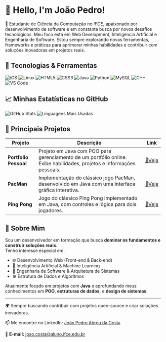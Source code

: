  # 👋 Hello, I'm João Pedro!

🚀 Estudante de Ciência da Computação no *IFCE*, apaixonado por desenvolvimento de software e em constante busca por novos desafios tecnológicos. Meu foco está em Web Development, Inteligência Artificial e Engenharia de Software. Estou sempre explorando novas ferramentas, frameworks e práticas para aprimorar minhas habilidades e contribuir com soluções inovadoras em projetos reais.



## 🔧 Tecnologias & Ferramentas

![iOS](https://img.shields.io/badge/iOS-000000?style=for-the-badge&logo=ios&logoColor=white)
![Linux](https://img.shields.io/badge/Linux-FCC624?style=for-the-badge&logo=linux&logoColor=black)
![HTML5](https://img.shields.io/badge/html5-%23E34F26.svg?style=for-the-badge&logo=html5&logoColor=white)
![CSS3](https://img.shields.io/badge/css3-%231572B6.svg?style=for-the-badge&logo=css3&logoColor=white)
![Java](https://img.shields.io/badge/java-%23ED8B00.svg?style=for-the-badge&logo=openjdk&logoColor=white)
![Python](https://img.shields.io/badge/python-3670A0?style=for-the-badge&logo=python&logoColor=ffdd54)
![MySQL](https://img.shields.io/badge/mysql-4479A1.svg?style=for-the-badge&logo=mysql&logoColor=white)
![C++](https://img.shields.io/badge/c++-%2300599C.svg?style=for-the-badge&logo=c%2B%2B&logoColor=white)
![VS Code](https://img.shields.io/badge/VS_Code-007ACC?style=for-the-badge&logo=visual-studio-code&logoColor=white)

## 📈 Minhas Estatísticas no GitHub

![GitHub Stats](https://github-readme-stats.vercel.app/api?username=ByJoao1&show_icons=true&theme=radical)
![Linguagens Mais Usadas](https://github-readme-stats.vercel.app/api/top-langs/?username=ByJoao1&layout=compact&theme=radical)

## 💼 Principais Projetos

| Projeto               | Descrição                                                                                                              | Link                                                           |
| --------------------- | ---------------------------------------------------------------------------------------------------------------------- | -------------------------------------------------------------- |
| **Portfolio Pessoal** | Projeto em Java com POO para gerenciamento de um portfólio online. Exibe habilidades, projetos e informações pessoais. | [🔗Veja ](https://byjoao1.github.io/Portfolio_Pessoal/) |
| **PacMan**            | Implementação do clássico jogo PacMan, desenvolvido em Java com uma interface gráfica interativa.                      | [🔗Veja ](https://byjoao1.github.io/PacMan/)            |
| **Ping Pong**         | Jogo do clássico Ping Pong implementado em Java, com controles e lógica para dois jogadores.                           | [🔗Veja ](https://byjoao1.github.io/PingPong/)          |



## 🚀 Sobre Mim

Sou um desenvolvedor em formação que busca **dominar os fundamentos e construir soluções reais**.  
Tenho interesse especial em:

- 🌐 Desenvolvimento Web (Front-end & Back-end)
- 🧠 Inteligência Artificial & Machine Learning
- 🧱 Engenharia de Software & Arquitetura de Sistemas
- ⚙️ Estrutura de Dados e Algoritmos

Atualmente focado em projetos com **Java** e aprofundando meus conhecimentos em **POO**, **estruturas de dados**, e **design de sistemas**.

---

🌍 Sempre buscando contribuir com projetos open-source e criar soluções inovadoras.

📫 Me encontre no LinkedIn: [João Pedro Abreu da Costa](https://www.linkedin.com/in/jo%C3%A3o-pedro-abreu-da-costa-398616286) 

📩 **E-mail:** joao.costa@aluno.ifce.edu.br 
